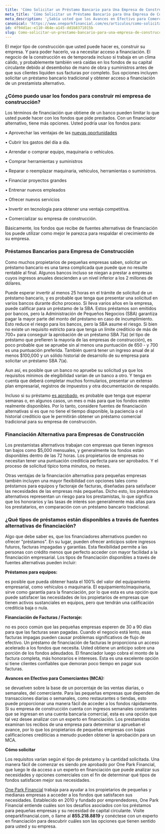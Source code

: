 ```yaml
---
title: 'Cómo Solicitar un Préstamo Bancario para Una Empresa de Construcción'
meta_title: 'Cómo Solicitar un Préstamo Bancario para Una Empresa de Construcción'
meta_description: '¿Sabía usted que los Avances en Efectivo para Comerciantes (MCA) no son solo para comerciantes? Si tiene una empresa de construcción, la financiación de MCA puede ser la mejor manera de acceder fácilmente al dinero que necesita para desarrollar su empresa.'
canonical: 'https://www.oneparkfinancial.com/es/articulos/como-solicitar-un-prestamo-bancario-para-una-empresa-de-construccion'
id: 4f94d1ac-e110-464e-a145-dd1b8371015b
slug: Como-solicitar-un-prestamo-bancario-para-una-empresa-de-construccion
---
```

El mejor tipo de construcción que usted puede hacer es, construir su empresa. Y para poder hacerlo, va a necesitar acceso a financiación. El negocio de la construcción es de temporada incluso si trabaja en un clima cálido, y probablemente también verá caídas en los fondos de su capital circulante debido al desembolso de mano de obra y suministros antes de que sus clientes liquiden sus facturas por completo. Sus opciones incluyen solicitar un préstamo bancario tradicional y obtener acceso a  financiación de un prestamista alternativo. 

### ¿Cómo puedo usar los fondos para construir mi empresa de construcción?

Los términos de financiación que obtiene de un banco pueden limitar lo que usted puede hacer con los fondos que pide prestados. Con un financiador alternativo,  tiene más opciones. Usted podría usar los fondos para:

•	Aprovechar las ventajas de las [nuevas oportunidades](https://www.oneparkfinancial.com/es/articulos/como-escribir-un-plan-de-negocios)

•	Cubrir los gastos del día a día.

•	Arrendar o comprar equipo, maquinaria o vehículos.

•	Comprar herramientas y suministros

•	Reparar o reemplazar maquinaria, vehículos, herramientas o 
suministros.

•	Financiar proyectos grandes

•	Entrenar nuevos empleados

•	Ofrecer nuevos servicios

•	Invertir en tecnología para obtener una ventaja competitiva.

•	Comercializar su empresa de construcción.

Básicamente, los fondos que recibe de fuentes alternativas de financiación los puede utilizar como mejor le parezca para respaldar el crecimiento de su empresa.

### Préstamos Bancarios para Empresa de Construcción

Como muchos propietarios de pequeñas empresas saben, solicitar un préstamo bancario es una tarea complicada que puede que no resulte rentable al final. Algunos bancos incluso se niegan a prestar a empresas cuyos ingresos anuales descienden a un nivel inferior a los 2 millones de dólares. 

Puede esperar invertir al menos 25 horas en el trámite de solicitud de un préstamo bancario, y es probable que tenga que presentar una solicitud en varios bancos durante dicho proceso. Si lleva varios años en la empresa, puede calificar para un préstamo de la SBA. Estos préstamos son emitidos por bancos, pero la Administración de Pequeños Negocios (SBA) garantiza pagar la mayor parte del monto del préstamo en caso de incumplimiento. Esto reduce el riesgo para los bancos, pero la SBA asume el riesgo. Si bien no existe un requisito estricto para que tenga un límite crediticio de más de 700+ para conseguir la aprobación de un préstamo SBA 7(a) (el tipo de préstamo que prefieren la mayoría de las empresas de construcción), es poco probable que se apruebe sin al menos una puntuación de 650 - y 700 es una puntuación preferida. También querrá tener un ingreso anual de al menos $100,000 y un sólido historial de desarrollo de su empresa para solicitar un préstamo SBA 7(a).

Aun así, es posible que un banco no apruebe su solicitud ya que los requisitos mínimos de elegibilidad varían de un banco a otro. Y tenga en cuenta que deberá completar muchos formularios, presentar un extenso plan empresarial, registros de impuestos y otra documentación de respaldo. 

Incluso si su préstamo [es aprobado](https://www.oneparkfinancial.com/es/preaprob), es probable que tenga que esperar semanas o, en algunos casos, un mes o más para que los fondos estén realmente disponibles.  Por lo tanto, considere fuentes de financiación alternativas si es que no tiene el tiempo disponible, la paciencia o el historial crediticio que le permitirán obtener un préstamo comercial tradicional para su empresa de construcción. 

### Financiación Alternativa para Empresas de Construcción

Los prestamistas alternativos trabajan con empresas que tienen ingresos tan bajos como $5,000  mensuales, y generalmente los fondos están disponibles dentro de las 72 horas. Los propietarios de empresas no necesitan tener una puntuación crediticia perfecta para ser aprobados. Y el proceso de solicitud típico toma minutos, no meses. 

Otras ventajas de la financiación alternativa para pequeñas empresas también incluyen una mayor flexibilidad con opciones tales como préstamos para equipos y factoraje de facturas, diseñadas para satisfacer las necesidades de las empresas más pequeñas. Dicho esto, los préstamos alternativos representan un riesgo para los prestamistas, lo que significa que los honorarios y las tasas de interés son generalmente más altas para los prestatarios, en comparación con un préstamo bancario tradicional. 

### ¿Qué tipos de préstamos están disponibles a través de fuentes alternativas de financiación?

Algo que debe saber es, que los financiadores alternativos pueden no ofrecer "préstamos". En su lugar, pueden ofrecer anticipos sobre ingresos futuros, facturas impagadas y garantías. Esta flexibilidad permite a las personas con crédito menos que perfecto acceder con mayor facilidad  a la financiación empresarial. Los tipos de financiación disponibles a través de fuentes alternativas pueden incluir:

**Préstamos para equipos:**

es posible que pueda obtener hasta el 100% del valor del equipamiento empresarial, como vehículos o maquinaria. El equipamiento/maquinaria, sirve como garantía para la financiación, por lo que esta es una opción que puede satisfacer las necesidades de los propietarios de empresas que tienen activos sustanciales en equipos, pero que tendrán una calificación crediticia baja o nula.

**Financiación de Facturas / Factoraje:** 

no es poco común que las pequeñas empresas esperen de 30 a 90 días para que las facturas sean pagadas. Cuando el negocio está lento, esas facturas impagas pueden causar problemas significativos de flujo de efectivo. Un préstamo de financiación de facturas le proporciona un acceso acelerado a los fondos que necesita. Usted obtiene un anticipo sobre una porción de los fondos adeudados. El financiador luego cobra el monto de la factura completa, más honorarios e intereses. Esta es una excelente opción si tiene clientes confiables que demoran poco tiempo en pagar sus facturas. 

**Avances en Efectivo para Comerciantes (MCA):**

se devuelven sobre la base de un porcentaje de las ventas diarias, o semanales, del comerciante. Para las pequeñas empresas que dependen de transacciones diarias o semanales, como restaurantes o tiendas, esto puede proporcionar una manera fácil de acceder a los fondos rápidamente. Si su empresa de construcción cuenta con ingresos semanales constantes que se ingresan en una cuenta bancaria comercial, esta es una opción que tal vez desee analizar con un experto en financiación. Los prestamistas examinan los recibos de una empresa para determinar si aprueban el avance, por lo que los propietarios de pequeñas empresas con bajas calificaciones crediticias a menudo pueden obtener la aprobación para un MCA. 

**Cómo solicitar**

Los requisitos varían según el tipo de préstamo y la cantidad solicitada. Una manera fácil de comenzar es siendo pre aprobado por One Park Financial, que luego le da acceso a un experto en financiación que puede analizar sus necesidades y opciones comerciales con el fin de determinar qué tipos de fondos satisfacen mejor sus necesidades.

[One Park Financial](https://www.oneparkfinancial.com/es/) trabaja para ayudar a los propietarios de pequeñas y medianas empresas a acceder a los fondos que satisfacen sus necesidades. Establecido en 2010 y fundado por emprendedores, One Park Financial entiende cuáles son los desafíos asociados con los préstamos para pequeñas empresas y su necesidad de capital circulante. Visite oneparkfinancial.com, o llame al **855.218.8819** y conéctese con un experto en financiación para descubrir cuáles son las opciones que tienen sentido para usted y su empresa.